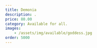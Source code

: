 ```yaml
---
title: Demonia
description: .
price: 80.00
category: Available for all.
images: 
    - /assets/img/available/goddess.jpg
order: 5000
---
```

